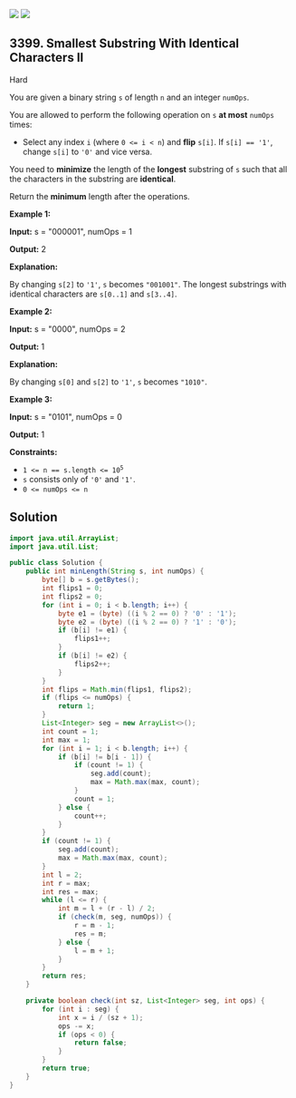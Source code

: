[![](https://img.shields.io/github/stars/javadev/LeetCode-in-Java?label=Stars&style=flat-square)](https://github.com/javadev/LeetCode-in-Java)
[![](https://img.shields.io/github/forks/javadev/LeetCode-in-Java?label=Fork%20me%20on%20GitHub%20&style=flat-square)](https://github.com/javadev/LeetCode-in-Java/fork)

## 3399\. Smallest Substring With Identical Characters II

Hard

You are given a binary string `s` of length `n` and an integer `numOps`.

You are allowed to perform the following operation on `s` **at most** `numOps` times:

*   Select any index `i` (where `0 <= i < n`) and **flip** `s[i]`. If `s[i] == '1'`, change `s[i]` to `'0'` and vice versa.

You need to **minimize** the length of the **longest** substring of `s` such that all the characters in the substring are **identical**.

Return the **minimum** length after the operations.

**Example 1:**

**Input:** s = "000001", numOps = 1

**Output:** 2

**Explanation:**

By changing `s[2]` to `'1'`, `s` becomes `"001001"`. The longest substrings with identical characters are `s[0..1]` and `s[3..4]`.

**Example 2:**

**Input:** s = "0000", numOps = 2

**Output:** 1

**Explanation:**

By changing `s[0]` and `s[2]` to `'1'`, `s` becomes `"1010"`.

**Example 3:**

**Input:** s = "0101", numOps = 0

**Output:** 1

**Constraints:**

*   <code>1 <= n == s.length <= 10<sup>5</sup></code>
*   `s` consists only of `'0'` and `'1'`.
*   `0 <= numOps <= n`

## Solution

```java
import java.util.ArrayList;
import java.util.List;

public class Solution {
    public int minLength(String s, int numOps) {
        byte[] b = s.getBytes();
        int flips1 = 0;
        int flips2 = 0;
        for (int i = 0; i < b.length; i++) {
            byte e1 = (byte) ((i % 2 == 0) ? '0' : '1');
            byte e2 = (byte) ((i % 2 == 0) ? '1' : '0');
            if (b[i] != e1) {
                flips1++;
            }
            if (b[i] != e2) {
                flips2++;
            }
        }
        int flips = Math.min(flips1, flips2);
        if (flips <= numOps) {
            return 1;
        }
        List<Integer> seg = new ArrayList<>();
        int count = 1;
        int max = 1;
        for (int i = 1; i < b.length; i++) {
            if (b[i] != b[i - 1]) {
                if (count != 1) {
                    seg.add(count);
                    max = Math.max(max, count);
                }
                count = 1;
            } else {
                count++;
            }
        }
        if (count != 1) {
            seg.add(count);
            max = Math.max(max, count);
        }
        int l = 2;
        int r = max;
        int res = max;
        while (l <= r) {
            int m = l + (r - l) / 2;
            if (check(m, seg, numOps)) {
                r = m - 1;
                res = m;
            } else {
                l = m + 1;
            }
        }
        return res;
    }

    private boolean check(int sz, List<Integer> seg, int ops) {
        for (int i : seg) {
            int x = i / (sz + 1);
            ops -= x;
            if (ops < 0) {
                return false;
            }
        }
        return true;
    }
}
```